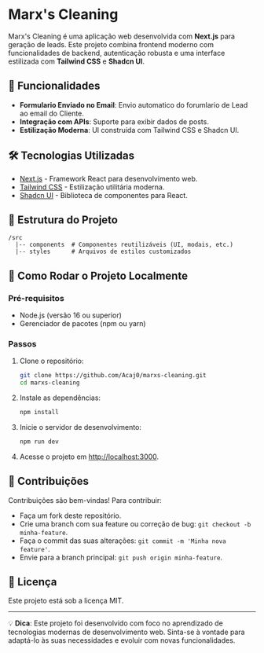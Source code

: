 # Marx's Cleaning

Marx's Cleaning é uma aplicação web desenvolvida com **Next.js** para geração de leads. Este projeto combina frontend moderno com funcionalidades de backend, autenticação robusta e uma interface estilizada com **Tailwind CSS** e **Shadcn UI**.

## 🚀 Funcionalidades

- **Formulario Enviado no Email**: Envio automatico do forumlario de Lead ao email do Cliente.
- **Integração com APIs**: Suporte para exibir dados de posts.
- **Estilização Moderna**: UI construída com Tailwind CSS e Shadcn UI.

## 🛠️ Tecnologias Utilizadas

- [Next.js](https://nextjs.org/) - Framework React para desenvolvimento web.
- [Tailwind CSS](https://tailwindcss.com/) - Estilização utilitária moderna.
- [Shadcn UI](https://shadcn.dev/) - Biblioteca de componentes para React.


## 📂 Estrutura do Projeto

```plaintext
/src
  |-- components  # Componentes reutilizáveis (UI, modais, etc.)
  |-- styles      # Arquivos de estilos customizados
```

## 🔧 Como Rodar o Projeto Localmente

### Pré-requisitos
- Node.js (versão 16 ou superior)
- Gerenciador de pacotes (npm ou yarn)

### Passos

1. Clone o repositório:
   ```bash
   git clone https://github.com/Acaj0/marxs-cleaning.git
   cd marxs-cleaning
   ```

2. Instale as dependências:
   ```bash
   npm install
   ```

3. Inicie o servidor de desenvolvimento:
   ```bash
   npm run dev
   ```

4. Acesse o projeto em [http://localhost:3000](http://localhost:3000).

## 🤝 Contribuições

Contribuições são bem-vindas! Para contribuir:
- Faça um fork deste repositório.
- Crie uma branch com sua feature ou correção de bug: `git checkout -b minha-feature`.
- Faça o commit das suas alterações: `git commit -m 'Minha nova feature'`.
- Envie para a branch principal: `git push origin minha-feature`.

## 📄 Licença

Este projeto está sob a licença MIT.

---

💡 **Dica**: Este projeto foi desenvolvido com foco no aprendizado de tecnologias modernas de desenvolvimento web. Sinta-se à vontade para adaptá-lo às suas necessidades e evoluir com novas funcionalidades.
